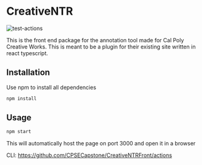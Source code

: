 # CreativeNTR


![test-actions](https://github.com/CPSECapstone/CreativeNTRFront/workflows/test-actions/badge.svg)

This is the front end package for the annotation tool made for Cal Poly Creative Works. This is meant to be a plugin for their existing site written in react typescript.



## Installation

Use npm to install all dependencies

```bash
npm install
```

## Usage

```python
npm start
```
This will automatically host the page on port 3000 and open it in a browser


CLI: https://github.com/CPSECapstone/CreativeNTRFront/actions